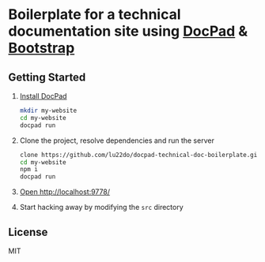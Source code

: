 # Boilerplate for a technical documentation site using [DocPad](https://github.com/bevry/docpad) & [Bootstrap](http://getbootstrap.com) 

## Getting Started

1. [Install DocPad](https://github.com/bevry/docpad) 

    ``` bash
    mkdir my-website
    cd my-website
    docpad run
    ```

1. Clone the project, resolve dependencies and run the server

	``` bash
	clone https://github.com/lu22do/docpad-technical-doc-boilerplate.git my-website
	cd my-website
    npm i
	docpad run
	```

1. [Open http://localhost:9778/](http://localhost:9778/)

1. Start hacking away by modifying the `src` directory

## License

MIT
